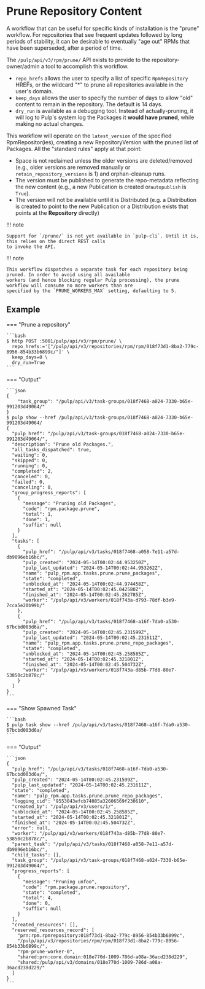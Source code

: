 # Prune Repository Content

A workflow that can be useful for specific kinds of installation is the "prune" workflow.
For repositories that see frequent updates followed by long periods of stability, it can
be desirable to eventually "age out" RPMs that have been superseded, after a period of time.

The `/pulp/api/v3/rpm/prune/` API exists to provide to the repository-owner/admin a tool to
accomplish this workflow.

- `repo_hrefs` allows the user to specify a list of specific `RpmRepository` HREFs, or 
the wildcard "*" to prune all repositories available in the user's domain.
- `keep_days` allows the user to specify the number of days to allow "old" content to remain in the
repository. The default is 14 days.
- `dry_run` is available as a debugging tool. Instead of actually-pruning, it will log to Pulp's system
log the Packages it **would have pruned**, while making no actual changes.

This workflow will operate on the `latest_version` of the specified RpmRepositor(ies), creating a new RepositoryVersion
with the pruned list of Packages. All the "standard rules" apply at that point:

- Space is not reclaimed unless the older versions are deleted/removed (e.g., older versions are removed manually or `retain_repository_versions` is 1) and orphan-cleanup runs.
- The version must be published to generate the repo-metadata reflecting the new content (e.g., a new Publication is created or`autopublish` is `True`).
- The version will not be available until it is Distributed (e.g. a Distribution is created to point to the new Publication or a Distribution exists that points at the **Repository** directly)

!!! note

    Support for `/prune/` is not yet available in `pulp-cli`. Until it is, this relies on the direct REST calls
    to invoke the API.

!!! note

    This workflow dispatches a separate task for each repository being pruned. In order to avoid using all available
    workers (and hence blocking regular Pulp processing), the prune workflow will consume no more workers than are
    specified by the `PRUNE_WORKERS_MAX` setting, defaulting to 5.

## Example

=== "Prune a repository"

    ```bash 
    $ http POST :5001/pulp/api/v3/rpm/prune/ \
      repo_hrefs:='["/pulp/api/v3/repositories/rpm/rpm/018f73d1-8ba2-779c-8956-854b33b6899c/"]' \
      keep_days=0 \
      dry_run=True
    ``` 

=== "Output"

    ```json
    {
        "task_group": "/pulp/api/v3/task-groups/018f7468-a024-7330-b65e-991203d49064/"
    }
    $ pulp show --href /pulp/api/v3/task-groups/018f7468-a024-7330-b65e-991203d49064/
    {
      "pulp_href": "/pulp/api/v3/task-groups/018f7468-a024-7330-b65e-991203d49064/",
      "description": "Prune old Packages.",
      "all_tasks_dispatched": true,
      "waiting": 0,
      "skipped": 0,
      "running": 0,
      "completed": 2,
      "canceled": 0,
      "failed": 0,
      "canceling": 0,
      "group_progress_reports": [
        {
          "message": "Pruning old Packages",
          "code": "rpm.package.prune",
          "total": 1,
          "done": 1,
          "suffix": null
        }
      ],
      "tasks": [
        {
          "pulp_href": "/pulp/api/v3/tasks/018f7468-a058-7e11-a57d-db9096eb16bc/",
          "pulp_created": "2024-05-14T00:02:44.953250Z",
          "pulp_last_updated": "2024-05-14T00:02:44.953262Z",
          "name": "pulp_rpm.app.tasks.prune.prune_packages",
          "state": "completed",
          "unblocked_at": "2024-05-14T00:02:44.974458Z",
          "started_at": "2024-05-14T00:02:45.042580Z",
          "finished_at": "2024-05-14T00:02:45.262785Z",
          "worker": "/pulp/api/v3/workers/018f743a-d793-78df-b3e9-7cca5e20b99b/"
        },
        {
          "pulp_href": "/pulp/api/v3/tasks/018f7468-a16f-7da0-a530-67bcbd003d6a/",
          "pulp_created": "2024-05-14T00:02:45.231599Z",
          "pulp_last_updated": "2024-05-14T00:02:45.231611Z",
          "name": "pulp_rpm.app.tasks.prune.prune_repo_packages",
          "state": "completed",
          "unblocked_at": "2024-05-14T00:02:45.258585Z",
          "started_at": "2024-05-14T00:02:45.321801Z",
          "finished_at": "2024-05-14T00:02:45.504732Z",
          "worker": "/pulp/api/v3/workers/018f743a-d85b-77d8-80e7-53850c2b878c/"
        }
      ]
    }
    ```

=== "Show Spawned Task"

    ```bash
    $ pulp task show --href /pulp/api/v3/tasks/018f7468-a16f-7da0-a530-67bcbd003d6a/
    ```

=== "Output"

    ```json
    {
      "pulp_href": "/pulp/api/v3/tasks/018f7468-a16f-7da0-a530-67bcbd003d6a/",
      "pulp_created": "2024-05-14T00:02:45.231599Z",
      "pulp_last_updated": "2024-05-14T00:02:45.231611Z",
      "state": "completed",
      "name": "pulp_rpm.app.tasks.prune.prune_repo_packages",
      "logging_cid": "9553043efcb74085a32606569f230610",
      "created_by": "/pulp/api/v3/users/1/",
      "unblocked_at": "2024-05-14T00:02:45.258585Z",
      "started_at": "2024-05-14T00:02:45.321801Z",
      "finished_at": "2024-05-14T00:02:45.504732Z",
      "error": null,
      "worker": "/pulp/api/v3/workers/018f743a-d85b-77d8-80e7-53850c2b878c/",
      "parent_task": "/pulp/api/v3/tasks/018f7468-a058-7e11-a57d-db9096eb16bc/",
      "child_tasks": [],
      "task_group": "/pulp/api/v3/task-groups/018f7468-a024-7330-b65e-991203d49064/",
      "progress_reports": [
        {
          "message": "Pruning unfoo",
          "code": "rpm.package.prune.repository",
          "state": "completed",
          "total": 4,
          "done": 0,
          "suffix": null
        }
      ],
      "created_resources": [],
      "reserved_resources_record": [
        "prn:rpm.rpmrepository:018f73d1-8ba2-779c-8956-854b33b6899c",
        "/pulp/api/v3/repositories/rpm/rpm/018f73d1-8ba2-779c-8956-854b33b6899c/",
        "rpm-prune-worker-0",
        "shared:prn:core.domain:018e770d-1009-786d-a08a-36acd238d229",
        "shared:/pulp/api/v3/domains/018e770d-1009-786d-a08a-36acd238d229/"
      ]
    }
    ```
